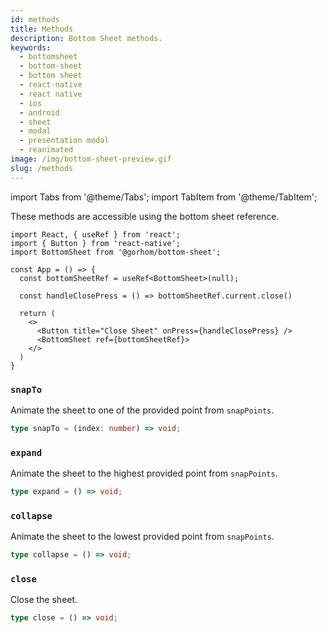 ```yaml
---
id: methods
title: Methods
description: Bottom Sheet methods.
keywords:
  - bottomsheet
  - bottom-sheet
  - bottom sheet
  - react-native
  - react native
  - ios
  - android
  - sheet
  - modal
  - presentation modal
  - reanimated
image: /img/bottom-sheet-preview.gif
slug: /methods
---
```


import Tabs from '@theme/Tabs';
import TabItem from '@theme/TabItem';

These methods are accessible using the bottom sheet reference.

```tsx
import React, { useRef } from 'react';
import { Button } from 'react-native';
import BottomSheet from '@gorhom/bottom-sheet';

const App = () => {
  const bottomSheetRef = useRef<BottomSheet>(null);

  const handleClosePress = () => bottomSheetRef.current.close()

  return (
    <>
      <Button title="Close Sheet" onPress={handleClosePress} />
      <BottomSheet ref={bottomSheetRef}>
    </>
  )
}

```

### `snapTo`

Animate the sheet to one of the provided point from `snapPoints`.

```ts
type snapTo = (index: number) => void;
```

### `expand`

Animate the sheet to the highest provided point from `snapPoints`.

```ts
type expand = () => void;
```

### `collapse`

Animate the sheet to the lowest provided point from `snapPoints`.

```ts
type collapse = () => void;
```

### `close`

Close the sheet.

```ts
type close = () => void;
```
